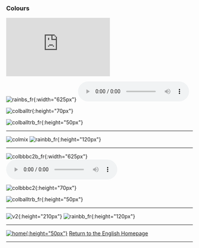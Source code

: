 ### Colours

<iframe width="280" height="158" src="https://www.youtube.com/embed/y7nE4ADGaOc" frameborder="0" allow="accelerometer; autoplay; encrypted-media; gyroscope; picture-in-picture" allowfullscreen></iframe>  

![rainbs_fr](https://1blockatatime.github.io/English/images/rainbs_fr.png){:width="625px"}
<audio src="https://1blockatatime.github.io/English/audio/V1s2.m4a" controls preload></audio>  

![colballtr](https://1blockatatime.github.io/English/images/colballtr.png){:height="70px"}  

![colballtrb_fr](https://1blockatatime.github.io/English/images/colballtr_fr.png){:height="50px"}  

***

![colmix](https://1blockatatime.github.io/English/images/colmix.png) ![rainbb_fr](https://1blockatatime.github.io/English/images/rainbb_fr.png){:height="120px"}

***  

![colbbbc2b_fr](https://1blockatatime.github.io/English/images/colbbbc2b_fr.png){:width="625px"}
<audio src="audio/y2_v2.mp3" controls preload></audio>  

![colbbbc2](https://1blockatatime.github.io/English/images/colbbbc2.png){:height="70px"}  

![colballtrb_fr](https://1blockatatime.github.io/English/images/colballtr_fr.png){:height="50px"}  

***  

![v2](https://1blockatatime.github.io/English/images/v2.png){:height="210px"} ![rainbb_fr](https://1blockatatime.github.io/English/images/rainbb_fr.png){:height="120px"}  

***
[![home](https://1blockatatime.github.io/English/images/home.png){:height="50px"}](https://english-homework.github.io/EnglishForKidsByPascale) [Return to the English Homepage](https://english-homework.github.io/EnglishForKidsByPascale)

***
